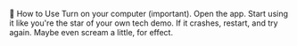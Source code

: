 🔧 How to Use
Turn on your computer (important).
Open the app.
Start using it like you're the star of your own tech demo.
If it crashes, restart, and try again. Maybe even scream a little, for effect.
